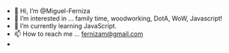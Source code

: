 - 👋 Hi, I’m @Miguel-Ferniza
- 👀 I’m interested in ... family time, woodworking, DotA, WoW, Javascript!
- 🌱 I’m currently learning JavaScript.
- 📫 How to reach me ... fernizam@gmail.com
- 
<!--- - 💞️ I’m looking to collaborate on ... --->

<!---
Miguel-Ferniza/Miguel-Ferniza is a ✨ special ✨ repository because its `README.md` (this file) appears on your GitHub profile.
You can click the Preview link to take a look at your changes.
--->
